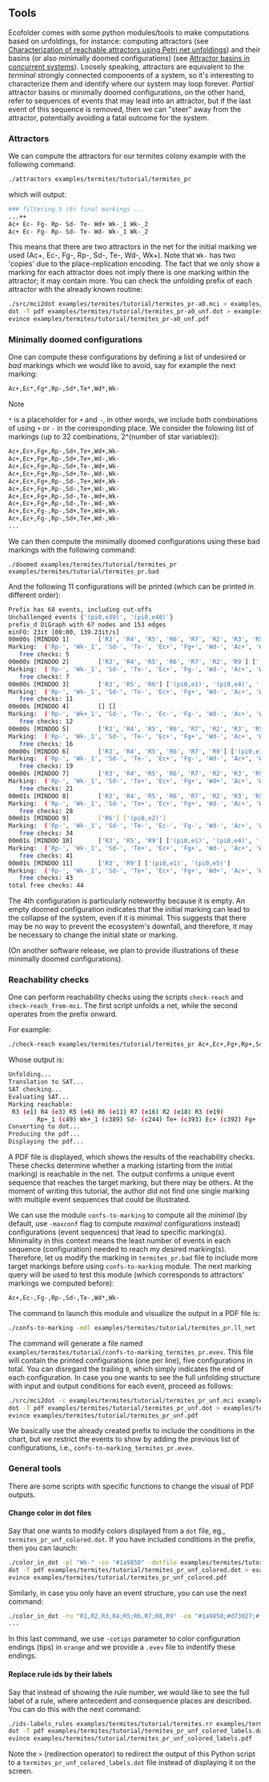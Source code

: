 ## Tools

Ecofolder comes with some python modules/tools to make computations based on unfoldings, for instance: computing attractors (see [Characterization of reachable attractors using Petri net unfoldings](https://hal.science/hal-01060450/file/unfolding_for_attractors.pdf)) and their basins (or also minimally doomed configurations) (see [Attractor basins in concurrent systems](https://arxiv.org/pdf/2409.01079)). Loosely speaking, attractors are equivalent to the _terminal_ strongly connected components of a system, so it's interesting to characterize them and identify where our system may loop forever. _Partial_ attractor basins or minimally doomed configurations, on the other hand, refer to sequences of events that may lead into an attractor, but if the last event of this sequence is removed, then we can "steer" away from the attractor, potentially avoiding a fatal outcome for the system.

### Attractors

We can compute the attractors for our termites colony example with the following command:

```bash
./attractors examples/termites/tutorial/termites_pr
```

which will output:

```bash
### filtering 5 (6) final markings ...
...++
Ac+ Ec- Fg- Rp- Sd- Te- Wd+ Wk-_1 Wk-_2
Ac+ Ec- Fg- Rp- Sd- Te- Wd- Wk-_1 Wk-_2
```

This means that there are two attractors in the net for the initial marking we used (Ac+, Ec-, Fg-, Rp-, Sd-, Te-, Wd-, Wk+). Note that `Wk-` has two 'copies' due to the place-replication encoding. The fact that we only show a marking for each attractor does not imply there is one marking within the attractor; it may contain more. You can check the unfolding prefix of each attractor with the already known routine:

```bash
./src/mci2dot examples/termites/tutorial/termites_pr-a0.mci > examples/termites/tutorial/termites_pr-a0_unf.dot
dot -T pdf examples/termites/tutorial/termites_pr-a0_unf.dot > examples/termites/tutorial/termites_pr-a0_unf.pdf
evince examples/termites/tutorial/termites_pr-a0_unf.pdf
```

### Minimally doomed configurations

One can compute these configurations by defining a list of undesired or _bad_ markings which we would like to avoid, say for example the next marking:

```bash
Ac+,Ec*,Fg*,Rp-,Sd*,Te*,Wd*,Wk-
```
> [!NOTE]
> `*` is a placeholder for `+` and `-`, in other words, we include both combinations of using `+` or `-` in the corresponding place. We consider the folowing list of markings (up to 32 combinations, 2^(number of star variables)):
>
> ```bash
> Ac+,Ec+,Fg+,Rp-,Sd+,Te+,Wd+,Wk-
> Ac+,Ec+,Fg+,Rp-,Sd+,Te+,Wd-,Wk-
> Ac+,Ec+,Fg+,Rp-,Sd+,Te-,Wd+,Wk-
> Ac+,Ec+,Fg+,Rp-,Sd+,Te-,Wd-,Wk-
> Ac+,Ec+,Fg+,Rp-,Sd-,Te+,Wd+,Wk-
> Ac+,Ec+,Fg+,Rp-,Sd-,Te+,Wd-,Wk-
> Ac+,Ec+,Fg+,Rp-,Sd-,Te-,Wd+,Wk-
> Ac+,Ec+,Fg+,Rp-,Sd-,Te-,Wd-,Wk-
> Ac+,Ec+,Fg-,Rp-,Sd+,Te+,Wd+,Wk-
> Ac+,Ec+,Fg-,Rp-,Sd+,Te+,Wd-,Wk-
> ...
> ```

We can then compute the minimally doomed configurations using these bad markings with the following command:

`./doomed examples/termites/tutorial/termites_pr examples/termites/tutorial/termites_pr.bad`

And the following 11 configurations will be printed (which can be printed in different order):

```bash
Prefix has 68 events, including cut-offs
Unchallenged events {'(pi0,e39)', '(pi0,e40)'}
prefix_d DiGraph with 67 nodes and 153 edges
minFO: 23it [00:00, 139.23it/s]
00m00s [MINDOO 1]        ['R3', 'R4', 'R5', 'R6', 'R7', 'R2', 'R3', 'R5', 'R6', 'R2', 'R9'] ['(pi0,e1)', '(pi0,e3)', '(pi0,e6)', '(pi0,e11)', '(pi0,e16)', '(pi0,e18)', '(pi0,e19)', '(pi0,e20)', '(pi0,e21)', '(pi0,e22)', '(pi0,e23)']
Marking:  ('Rp-', 'Wk-_1', 'Sd-', 'Te-', 'Ec+', 'Fg+', 'Wd-', 'Ac+', 'Wk-_2')
   free checks: 5
00m00s [MINDOO 2]        ['R3', 'R4', 'R5', 'R6', 'R7', 'R2', 'R9'] ['(pi0,e1)', '(pi0,e3)', '(pi0,e6)', '(pi0,e11)', '(pi0,e16)', '(pi0,e18)', '(pi0,e36)']
Marking:  ('Rp-', 'Wk-_1', 'Sd-', 'Te-', 'Ec+', 'Fg-', 'Wd-', 'Ac+', 'Wk-_2')
   free checks: 7
00m00s [MINDOO 3]        ['R3', 'R5', 'R6'] ['(pi0,e1)', '(pi0,e4)', '(pi0,e7)']
Marking:  ('Rp-', 'Wk-_1', 'Sd-', 'Te-', 'Ec+', 'Fg+', 'Wd-', 'Ac+', 'Wk-_2')
   free checks: 11
00m00s [MINDOO 4]        [] []
Marking:  ('Rp-', 'Wk+_1', 'Sd-', 'Te-', 'Ec-', 'Fg-', 'Wd-', 'Ac+', 'Wk+_2', 'Wk+_3')
   free checks: 12
00m00s [MINDOO 5]        ['R3', 'R4', 'R5', 'R6', 'R7', 'R2', 'R3', 'R5', 'R6', 'R9'] ['(pi0,e1)', '(pi0,e3)', '(pi0,e6)', '(pi0,e11)', '(pi0,e16)', '(pi0,e18)', '(pi0,e19)', '(pi0,e20)', '(pi0,e21)', '(pi0,e27)']
Marking:  ('Rp-', 'Wk-_1', 'Sd-', 'Te-', 'Ec+', 'Fg+', 'Wd-', 'Ac+', 'Wk-_2')
   free checks: 16
00m00s [MINDOO 6]        ['R3', 'R4', 'R5', 'R6', 'R7', 'R9'] ['(pi0,e1)', '(pi0,e3)', '(pi0,e6)', '(pi0,e11)', '(pi0,e16)', '(pi0,e43)']
Marking:  ('Rp-', 'Wk-_1', 'Sd-', 'Te-', 'Ec+', 'Fg-', 'Wd-', 'Ac+', 'Wk-_2')
   free checks: 19
00m00s [MINDOO 7]        ['R3', 'R4', 'R5', 'R6', 'R7', 'R2', 'R3', 'R9'] ['(pi0,e1)', '(pi0,e3)', '(pi0,e6)', '(pi0,e11)', '(pi0,e16)', '(pi0,e18)', '(pi0,e19)', '(pi0,e32)']
Marking:  ('Rp-', 'Wk-_1', 'Sd-', 'Te+', 'Ec+', 'Fg+', 'Wd+', 'Ac+', 'Wk-_2')
   free checks: 21
00m01s [MINDOO 8]        ['R3', 'R4', 'R5', 'R6', 'R7', 'R2', 'R3', 'R5', 'R9'] ['(pi0,e1)', '(pi0,e3)', '(pi0,e6)', '(pi0,e11)', '(pi0,e16)', '(pi0,e18)', '(pi0,e19)', '(pi0,e20)', '(pi0,e29)']
Marking:  ('Rp-', 'Wk-_1', 'Sd-', 'Te+', 'Ec+', 'Fg+', 'Wd-', 'Ac+', 'Wk-_2')
   free checks: 28
00m01s [MINDOO 9]        ['R6'] ['(pi0,e2)']
Marking:  ('Rp-', 'Wk-_1', 'Sd-', 'Te-', 'Ec-', 'Fg-', 'Wd-', 'Ac+', 'Wk-_2')
   free checks: 34
00m01s [MINDOO 10]       ['R3', 'R5', 'R9'] ['(pi0,e1)', '(pi0,e4)', '(pi0,e8)']
Marking:  ('Rp-', 'Wk-_1', 'Sd-', 'Te+', 'Ec+', 'Fg+', 'Wd-', 'Ac+', 'Wk-_2')
   free checks: 41
00m01s [MINDOO 11]       ['R3', 'R9'] ['(pi0,e1)', '(pi0,e5)']
Marking:  ('Rp-', 'Wk-_1', 'Sd-', 'Te+', 'Ec+', 'Fg+', 'Wd+', 'Ac+', 'Wk-_2')
   free checks: 43
total free checks: 44
```

The 4th configuration is particularly noteworthy because it is empty. An empty doomed configuration indicates that the initial marking can lead to the collapse of the system, even if it is minimal. This suggests that there may be no way to prevent the ecosystem's downfall, and therefore, it may be necessary to change the initial state or marking.

(On another software release, we plan to provide illustrations of these minimally doomed configurations).

### Reachability checks

One can perform reachability checks using the scripts `check-reach` and `check-reach_from-mci`. The first script unfolds a net, while the second operates from the prefix onward.

For example:

```bash
./check-reach examples/termites/tutorial/termites_pr Ac+,Ec+,Fg+,Rp+,Sd-,Te+,Wd+,Wk+_1,Wk+_2,Wk+_3
```

Whose output is:

```bash
Unfolding...
Translation to SAT...
SAT checking...
Evaluating SAT...
Marking reachable:
 R3 (e1) R4 (e3) R5 (e6) R6 (e11) R7 (e16) R2 (e18) R3 (e19)
        Rp+_1 (c49) Wk+_1 (c389) Sd- (c244) Te+ (c393) Ec+ (c392) Fg+ (c390) Wd+ (c391) Ac+ (c12) Rp+_2 (c332) Wk+_2 (c336) Wk+_3 (c335) 
Converting to dot...
Producing the pdf...
Displaying the pdf...
```

A PDF file is displayed, which shows the results of the reachability checks. These checks determine whether a marking (starting from the initial marking) is reachable in the net. The output confirms a unique event sequence that reaches the target marking, but there may be others. At the moment of writing this tutorial, the author did not find one single marking with multiple event sequences that could be illustrated. 

We can use the module `confs-to-marking` to compute all the _minimal_ (by default, use `-maxconf` flag to compute _maximal_ configurations instead) configurations (event sequences) that lead to specific marking(s). Minimality in this context means the least number of events in each sequence (configuration) needed to reach my desired marking(s).  Therefore, let us modify the marking in `termites_pr.bad` file to include more target markings before using `confs-to-marking` module. The next marking query will be used to test this module (which corresponds to attractors' markings we computed before):

```bash
Ac+,Ec-,Fg-,Rp-,Sd-,Te-,Wd*,Wk-
```

The command to launch this module and visualize the output in a PDF file is:

```bash
./confs-to-marking -mdl examples/termites/tutorial/termites_pr.ll_net -mrk examples/termites/tutorial/termites_pr.bad -pdf
```

The command will generate a file named `examples/termites/tutorial/confs-to-marking_termites_pr.evev`. This file will contain the printed configurations (one per line), five configurations in total. You can disregard the trailing `0`, which simply indicates the end of each configuration. In case you one wants to see the full unfolding structure with input and output conditions for each event, proceed as follows:

```bash
./src/mci2dot -c examples/termites/tutorial/termites_pr_unf.mci examples/termites/tutorial/confs-to-marking_termites_pr.evev > examples/termites/tutorial/termites_pr_unf.dot
dot -T pdf examples/termites/tutorial/termites_pr_unf.dot > examples/termites/tutorial/termites_pr_unf.pdf
evince examples/termites/tutorial/termites_pr_unf.pdf
```

We basically use the already created prefix to include the conditions in the chart, but we restrict the events to show by adding the previous list of configurations, i.e., `confs-to-marking_termites_pr.evev`.

### General tools

There are some scripts with specific functions to change the visual of PDF outputs.

#### Change color in dot files

Say that one wants to modify colors displayed from a `dot` file, eg., `termites_pr_unf_colored.dot`. If you have included conditions in the prefix, then you can launch:

```bash
./color_in_dot -pl "Wk-" -co "#1a9850" -dotfile examples/termites/tutorial/termites_pr_unf.dot -out examples/termites/tutorial/termites_pr_unf_colored.dot
dot -T pdf examples/termites/tutorial/termites_pr_unf_colored.dot > examples/termites/tutorial/termites_pr_unf_colored.pdf
evince examples/termites/tutorial/termites_pr_unf_colored.pdf
```

Similarly, in case you only have an event structure, you can use the next command: 

```bash
./color_in_dot -ru "R1,R2,R3,R4;R5;R6,R7;R8,R9" -co "#1a9850;#d73027;#fee08b;#8c510a" -cotips "orange" -dotfile examples/termites/tutorial/termites_pr_unf.dot -evevfile examples/termites/tutorial/confs-to-marking_termites_pr.evev -out examples/termites/tutorial/termites_pr_unf_colored.dot
...
```

In this last command, we use `-cotips` parameter to color configuration endings (tips) in `orange` and we provide a `.evev` file to indentify these endings.

#### Replace rule ids by their labels

Say that instead of showing the rule number, we would like to see the full label of a rule, where antecedent and consequence places are described. You can do this with the next command:

```bash
./ids-labels_rules examples/termites/tutorial/termites.rr examples/termites/tutorial/termites_pr_unf_colored.dot > examples/termites/tutorial/termites_pr_unf_colored_labels.dot
dot -T pdf examples/termites/tutorial/termites_pr_unf_colored_labels.dot > examples/termites/tutorial/termites_pr_unf_colored_labels.pdf
evince examples/termites/tutorial/termites_pr_unf_colored_labels.pdf
```

Note the `>` (redirection operator) to redirect the output of this Python script to a `termites_pr_unf_colored_labels.dot` file instead of displaying it on the screen.

